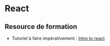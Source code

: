 # React

## Resource de formation

- Tutoriel à faire impérativement : [Intro to react](https://reactjs.org/tutorial/tutorial.html)
